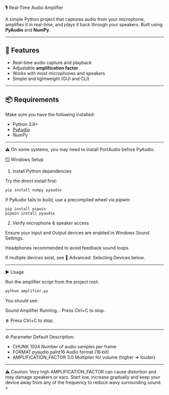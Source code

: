  🎙️ Real-Time Audio Amplifier

A simple Python project that captures audio from your microphone, amplifies it in real-time, and plays it back through your speakers. Built using **PyAudio** and **NumPy**.

---

## 🚀 Features
- Real-time audio capture and playback  
- Adjustable **amplification factor**  
- Works with most microphones and speakers  
- Simple and lightweight (GUI and CLI)  

---

## 📦 Requirements
Make sure you have the following installed:

- Python 3.8+  
- [PyAudio](https://people.csail.mit.edu/hubert/pyaudio/)  
- NumPy  

---

⚠️ On some systems, you may need to install PortAudio before PyAudio.

🪟 Windows Setup
1) Install Python dependencies

Try the direct install first:
```bash
pip install numpy pyaudio
```
If PyAudio fails to build, use a precompiled wheel via pipwin:
```bash
pip install pipwin
pipwin install pyaudio
```
2) Verify microphone & speaker access

Ensure your Input and Output devices are enabled in Windows Sound Settings.

Headphones recommended to avoid feedback sound loops.


If multiple devices exist, see 🔧 Advanced: Selecting Devices below.

---

▶️ Usage

Run the amplifier script from the project root:
```bash
python amplifier.py
```
You should see:

Sound Amplifier Running... Press Ctrl+C to stop.

⏸️ Press Ctrl+C to stop.

---

⚙️ Parameter	Default	Description:
- CHUNK	1024	Number of audio samples per frame
- FORMAT	pyaudio.paInt16	Audio format (16‑bit)
- AMPLIFICATION_FACTOR	3.0	Multiplier for volume (higher ⇒ louder)

---
⚠️ Caution: Very high AMPLIFICATION_FACTOR can cause distortion and may damage speakers or ears. Start low, increase gradually and keep your device away from any of the frequency to reduce wavy surrounding sound. ⚡

